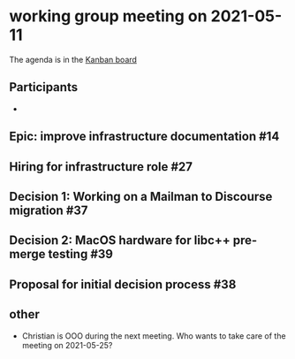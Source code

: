 # working group meeting on 2021-05-11

The agenda is in the [Kanban board](https://github.com/llvm/llvm-iwg/projects/1)

## Participants

* 

## Epic: improve infrastructure documentation #14

## Hiring for infrastructure role #27

## Decision 1: Working on a Mailman to Discourse migration #37

## Decision 2: MacOS hardware for libc++ pre-merge testing #39

## Proposal for initial decision process #38

## other
* Christian is OOO during the next meeting. Who wants to take care of the meeting on 2021-05-25?
